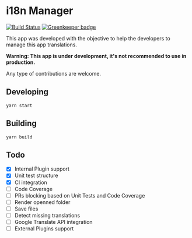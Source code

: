 # i18n Manager

[![Build Status](https://travis-ci.com/gilmarsquinelato/i18n-manager.svg?branch=master)](https://travis-ci.com/gilmarsquinelato/i18n-manager) [![Greenkeeper badge](https://badges.greenkeeper.io/gilmarsquinelato/i18n-manager.svg)](https://greenkeeper.io/)

This app was developed with the objective to help the developers to manage
this app translations.

**Warning: This app is under development, it's not recommended to use in production.**

Any type of contributions are welcome.

## Developing

```yarn start```

## Building

```yarn build```


## Todo

- [x] Internal Plugin support
- [x] Unit test structure
- [x] CI integration
- [ ] Code Coverage
- [ ] PRs blocking based on Unit Tests and Code Coverage
- [ ] Render openned folder
- [ ] Save files
- [ ] Detect missing translations
- [ ] Google Translate API integration
- [ ] External Plugins support
